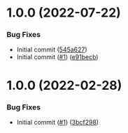# 1.0.0 (2022-07-22)


### Bug Fixes

* Initial commit ([545a627](https://github.com/catalystcommunity/action-npm-publish-artifact-registry/commit/545a62757a017da555f299276ac3e8cad642679c))
* Initial commit ([#1](https://github.com/catalystcommunity/action-npm-publish-artifact-registry/issues/1)) ([e91becb](https://github.com/catalystcommunity/action-npm-publish-artifact-registry/commit/e91becb182283e4ddbcd84d9b73231bb77029720))

# 1.0.0 (2022-02-28)


### Bug Fixes

* Initial commit ([#1](https://github.com/catalystcommunity/action-composite-action-template/issues/1)) ([3bcf298](https://github.com/catalystcommunity/action-composite-action-template/commit/3bcf298630471c46d9f9a1f3a24c2c15342e1855))
